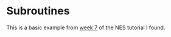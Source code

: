 # Subroutines

This is a basic example from [week 7][1] of the NES tutorial I found.


[1]: http://nintendoage.com/forum/messageview.cfm?catid=22&threadid=8747